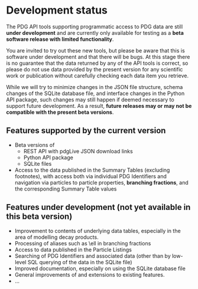 # Development status

The PDG API tools supporting programmatic access to PDG data are still **under development** and are currently only
available for testing as a **beta software release with limited functionality**.

You are invited to try out these new tools, but please be aware that this is software under development and that
there will be bugs. At this stage there is no guarantee that the data returned by any of the API tools is correct,
so please do not use data provided by the present version for any scientific work or publication without carefully
checking each data item you retrieve.

While we will try to minimize changes in the JSON file structure, schema changes of the SQLite database file,
and interface changes in the Python API package, such changes may still happen if deemed necessary to support
future development. As a result, **future releases may or may not be compatible with the present beta versions**.

## Features supported by the current version
* Beta versions of
  * REST API with pdgLive JSON download links
  * Python API package
  * SQLite files
* Access to the data published in the Summary Tables (excluding footnotes), with access both via individual PDG
  Identifiers and navigation via particles to particle properties, **branching fractions**, and the corresponding
  Summary Table values

## Features under development (not yet available in this beta version)
* Improvement to contents of underlying data tables, especially in the area of modelling decay products.
* Processing of aliases such as \ell in branching fractions
* Access to data published in the Particle Listings
* Searching of PDG Identifiers and associated data (other than by low-level SQL querying of the data in the SQLite file)
* Improved documentation, especially on using the SQLite database file
* General improvements of and extensions to existing features.
* ...

